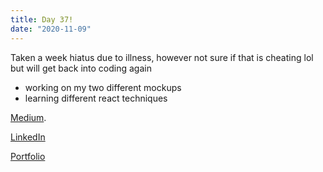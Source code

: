 ```yaml
---
title: Day 37!
date: "2020-11-09"
---
```


Taken a week hiatus due to illness, however not sure if that is cheating lol but will get back into coding again

- working on my two different mockups 
- learning different react techniques




[Medium](https://medium.com/@kalemajoanna).

[LinkedIn](https://www.linkedin.com/in/joanna-e-kalema-a5a5b4136/)

[Portfolio](https://joannathedeveloper.netlify.app/)

